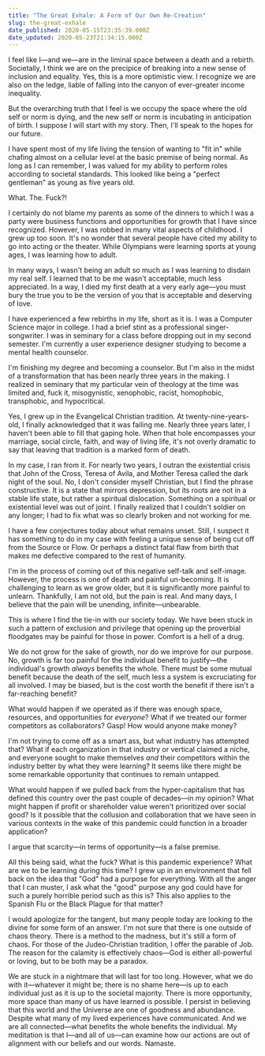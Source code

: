 ```yaml
---
title: "The Great Exhale: A Form of Our Own Re-Creation"
slug: the-great-exhale
date_published: 2020-05-15T23:35:39.000Z
date_updated: 2020-05-23T21:34:15.000Z
---
```


I feel like I—and we—are in the liminal space between a death and a rebirth. Societally, I think we are on the precipice of breaking into a new sense of inclusion and equality. Yes, this is a more optimistic view. I recognize we are also on the ledge, liable of falling into the canyon of ever-greater income inequality.

But the overarching truth that I feel is we occupy the space where the old self or norm is dying, and the new self or norm is incubating in anticipation of birth. I suppose I will start with my story. Then, I'll speak to the hopes for our future.

I have spent most of my life living the tension of wanting to "fit in" while chafing almost on a cellular level at the basic premise of being normal. As long as I can remember, I was valued for my ability to perform roles according to societal standards. This looked like being a "perfect gentleman" as young as five years old.

What. The. Fuck?!

I certainly do not blame my parents as some of the dinners to which I was a party were business functions and opportunities for growth that I have since recognized. However, I was robbed in many vital aspects of childhood. I grew up too soon. It's no wonder that several people have cited my ability to go into acting or the theater. While Olympians were learning sports at young ages, I was learning how to adult.

In many ways, I wasn't being an adult so much as I was learning to disdain my real self. I learned that to be me wasn't acceptable, much less appreciated. In a way, I died my first death at a very early age—you must bury the true you to be the version of you that is acceptable and deserving of love.

I have experienced a few rebirths in my life, short as it is. I was a Computer Science major in college. I had a brief stint as a professional singer-songwriter. I was in seminary for a class before dropping out in my second semester. I'm currently a user experience designer studying to become a mental health counselor.

I'm finishing my degree and becoming a counselor. But I'm also in the midst of a transformation that has been nearly three years in the making. I realized in seminary that my particular vein of theology at the time was limited and, fuck it, misogynistic, xenophobic, racist, homophobic, transphobic, and hypocritical.

Yes, I grew up in the Evangelical Christian tradition. At twenty-nine-years-old, I finally acknowledged that it was failing me. Nearly three years later, I haven't been able to fill that gaping hole. When that hole encompasses your marriage, social circle, faith, and way of living life, it's not overly dramatic to say that leaving that tradition is a marked form of death.

In my case, I ran from it. For nearly two years, I outran the existential crisis that John of the Cross, Teresa of Avila, and Mother Teresa called the dark night of the soul. No, I don't consider myself Christian, but I find the phrase constructive. It is a state that mirrors depression, but its roots are not in a stable life state, but rather a spiritual dislocation. Something on a spiritual or existential level was out of joint. I finally realized that I couldn't soldier on any longer; I had to fix what was so clearly broken and not working for me.

I have a few conjectures today about what remains unset. Still, I suspect it has something to do in my case with feeling a unique sense of being cut off from the Source or Flow. Or perhaps a distinct fatal flaw from birth that makes me defective compared to the rest of humanity.

I'm in the process of coming out of this negative self-talk and self-image. However, the process is one of death and painful un-becoming. It is challenging to learn as we grow older, but it is significantly more painful to unlearn. Thankfully, I am not old, but the pain is real. And many days, I believe that the pain will be unending, infinite—unbearable.

This is where I find the tie-in with our society today. We have been stuck in such a pattern of exclusion and privilege that opening up the proverbial floodgates may be painful for those in power. Comfort is a hell of a drug.

We do not grow for the sake of growth, nor do we improve for our purpose. No, growth is far too painful for the individual benefit to justify—the individual's growth *always* benefits the whole. There must be some mutual benefit because the death of the self, much less a system is excruciating for all involved. I may be biased, but is the cost worth the benefit if there isn't a far-reaching benefit?

What would happen if we operated as if there was enough space, resources, and opportunities for *everyone*? What if we treated our former competitors as collaborators? Gasp! How would anyone make money?

I'm not trying to come off as a smart ass, but what industry has attempted that? What if each organization in that industry or vertical claimed a niche, and everyone sought to make themselves *and* their competitors within the industry better by what they were learning? It seems like there might be some remarkable opportunity that continues to remain untapped.

What would happen if we pulled back from the hyper-capitalism that has defined this country over the past couple of decades—in my opinion? What might happen if profit or shareholder value weren't prioritized over social good? Is it possible that the collusion and collaboration that we have seen in various contexts in the wake of this pandemic could function in a broader application?

I argue that scarcity—in terms of opportunity—is a false premise.

All this being said, what the fuck? What is this pandemic experience? What are we to be learning during this time? I grew up in an environment that fell back on the idea that "God" had a purpose for everything. With all the anger that I can muster, I ask what the "good" purpose any god could have for such a purely horrible period such as this is? This also applies to the Spanish Flu or the Black Plague for that matter?

I would apologize for the tangent, but many people today are looking to the divine for some form of an answer. I'm not sure that there is one outside of chaos theory. There is a method to the madness, but it's still a form of chaos. For those of the Judeo-Christian tradition, I offer the parable of Job. The reason for the calamity is effectively chaos—God is either all-powerful or loving, but to be both may be a paradox.

We are stuck in a nightmare that will last for too long. However, what we do with it—whatever it might be; there is no shame here—is up to each individual just as it is up to the societal majority. There is more opportunity, more space than many of us have learned is possible. I persist in believing that this world and the Universe are one of goodness and abundance. Despite what many of my lived experiences have communicated. And we are all connected—what benefits the whole benefits the individual. My meditation is that I—and all of us—can examine how our actions are out of alignment with our beliefs and our words. Namaste.
